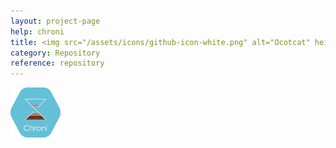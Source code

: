 ```yaml
---
layout: project-page
help: chroni
title: <img src="/assets/icons/github-icon-white.png" alt="Ocotcat" height="30" width="30"> Chroni Repository
category: Repository
reference: repository
---
```



<a href="https://github.com/CIRDLES/CHRONI" target="_blank">
<img src="/assets/icons/chroniLogoNew.png" alt="link to CHRONI repository" height="80" width="80">
</a>
